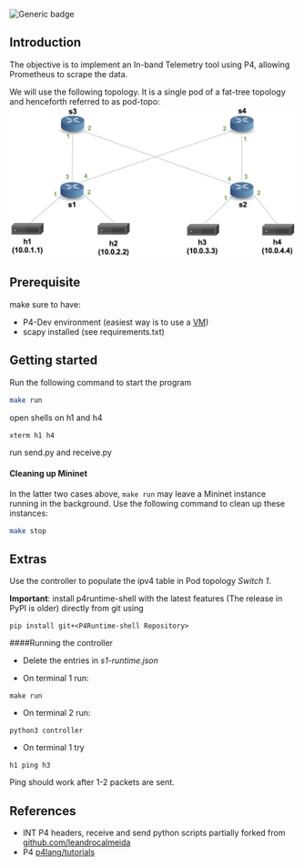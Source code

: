 ![Generic badge](https://img.shields.io/badge/PythonVersions-3.8-green.svg)

## Introduction

The objective is to implement an In-band Telemetry tool using P4, allowing Prometheus to scrape the data.

We will use the following topology. It is a single
pod of a fat-tree topology and henceforth referred to as pod-topo:
![pod-topo](./pod-topo/pod-topo.png)

## Prerequisite
make sure to have:
* P4-Dev environment (easiest way is to use a [VM](https://drive.google.com/file/d/13SwWBEnApknu84fG9otwbL5NC78tut-d/view))
* scapy installed (see requirements.txt)

## Getting started
Run the following command to start the program
```bash
make run
```
open shells on h1 and h4
```bash
xterm h1 h4
```

run send.py and receive.py

#### Cleaning up Mininet

In the latter two cases above, `make run` may leave a Mininet instance
running in the background. Use the following command to clean up
these instances:

```bash
make stop
```

## Extras
Use the controller to populate the ipv4 table in Pod topology _Switch 1_.

**Important**: install p4runtime-shell with the latest features (The release in PyPI is older) directly from git using
```
pip install git+<P4Runtime-shell Repository>
```

####Running the controller
* Delete the entries in _s1-runtime.json_




* On terminal 1 run:
```
make run
```
* On terminal 2 run:
```
python3 controller
```

* On terminal 1 try
```
h1 ping h3
```

Ping should work after 1-2 packets are sent.
## References
* INT P4 headers, receive and send python scripts partially forked from [github.com/leandrocalmeida](https://github.com/leandrocalmeida/P4)
* P4 [p4lang/tutorials](https://github.com/p4lang/tutorials)
